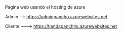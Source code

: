 Pagina web usando el hosting de azure

Admin --> https://adminpancho.azurewebsites.net

Cliente --->  https://tiendapanchito.azurewebsites.net





